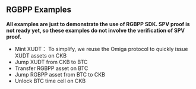 ## RGBPP Examples

**All examples are just to demonstrate the use of RGBPP SDK. SPV proof is not ready yet, so these examples do not involve the verification of SPV proof.**

- Mint XUDT： To simplify, we reuse the Omiga protocol to quickly issue XUDT assets on CKB
- Jump XUDT from CKB to BTC
- Transfer RGBPP asset on BTC
- Jump RGBPP asset from BTC to CKB
- Unlock BTC time cell on CKB